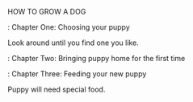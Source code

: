 HOW TO GROW A DOG


: Chapter One: Choosing your puppy

Look around until you find one you like.


: Chapter Two: Bringing puppy home for the first time



: Chapter Three: Feeding your new puppy

Puppy will need special food.
